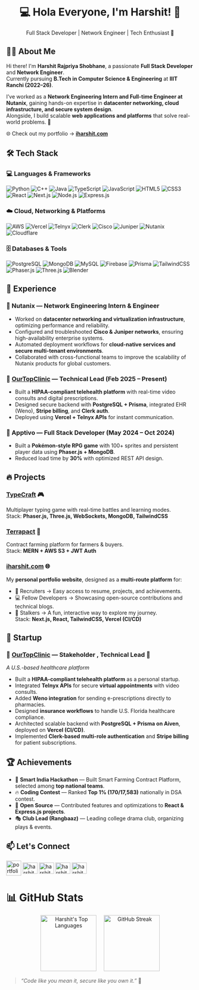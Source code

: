 <h1 align="center">💻 Hola Everyone, I'm Harshit! 👋</h1>

<p align="center">
Full Stack Developer | Network Engineer | Tech Enthusiast 🚀
</p>

## 👨‍💻 About Me

Hi there! I'm **Harshit Rajpriya Shobhane**, a passionate **Full Stack Developer** and **Network Engineer**.  
Currently pursuing **B.Tech in Computer Science & Engineering** at **IIIT Ranchi (2022–26)**.  

I’ve worked as a **Network Engineering Intern and Full-time Engineer at Nutanix**, gaining hands-on expertise in **datacenter networking, cloud infrastructure, and secure system design**.  
Alongside, I build scalable **web applications and platforms** that solve real-world problems. 🚀  

🌐 Check out my portfolio → **[iharshit.com](https://iharshit.com)**  


## 🛠️ Tech Stack

### 💻 Languages & Frameworks
![Python](https://img.shields.io/badge/Python-%233776AB.svg?style=for-the-badge&logo=python&logoColor=white)
![C++](https://img.shields.io/badge/C++-%2300599C.svg?style=for-the-badge&logo=c%2B%2B&logoColor=white)
![Java](https://img.shields.io/badge/Java-%23ED8B00.svg?style=for-the-badge&logo=openjdk&logoColor=white)
![TypeScript](https://img.shields.io/badge/TypeScript-%23007ACC.svg?style=for-the-badge&logo=typescript&logoColor=white)
![JavaScript](https://img.shields.io/badge/JavaScript-%23323330.svg?style=for-the-badge&logo=javascript&logoColor=%23F7DF1E)
![HTML5](https://img.shields.io/badge/HTML5-%23E34F26.svg?style=for-the-badge&logo=html5&logoColor=white)
![CSS3](https://img.shields.io/badge/CSS3-%231572B6.svg?style=for-the-badge&logo=css3&logoColor=white)
![React](https://img.shields.io/badge/React-%2320232a.svg?style=for-the-badge&logo=react&logoColor=61DAFB)
![Next.js](https://img.shields.io/badge/Next-black?style=for-the-badge&logo=next.js&logoColor=white)
![Node.js](https://img.shields.io/badge/Node.js-6DA55F?style=for-the-badge&logo=node.js&logoColor=white)
![Express.js](https://img.shields.io/badge/Express.js-%23404d59.svg?style=for-the-badge&logo=express&logoColor=white)

### ☁️ Cloud, Networking & Platforms
![AWS](https://img.shields.io/badge/AWS-%23FF9900.svg?style=for-the-badge&logo=amazon-aws&logoColor=white)
![Vercel](https://img.shields.io/badge/Vercel-%23000000.svg?style=for-the-badge&logo=vercel&logoColor=white)
![Telnyx](https://img.shields.io/badge/Telnyx-%2300B67A.svg?style=for-the-badge&logo=telnyx&logoColor=white)
![Clerk](https://img.shields.io/badge/Clerk-%2302569B.svg?style=for-the-badge&logo=clerk&logoColor=white)
![Cisco](https://img.shields.io/badge/Cisco-%230073B0.svg?style=for-the-badge&logo=cisco&logoColor=white)
![Juniper](https://img.shields.io/badge/Juniper-%230073B0.svg?style=for-the-badge&logo=juniper-networks&logoColor=white)
![Nutanix](https://img.shields.io/badge/Nutanix-%23000000.svg?style=for-the-badge&logo=nutanix&logoColor=white)
![Cloudflare](https://img.shields.io/badge/Cloudflare-F38020?style=for-the-badge&logo=Cloudflare&logoColor=white)

### 🗄️ Databases & Tools
![PostgreSQL](https://img.shields.io/badge/PostgreSQL-%23336791.svg?style=for-the-badge&logo=postgresql&logoColor=white)
![MongoDB](https://img.shields.io/badge/MongoDB-%2347A248.svg?style=for-the-badge&logo=mongodb&logoColor=white)
![MySQL](https://img.shields.io/badge/MySQL-4479A1.svg?style=for-the-badge&logo=mysql&logoColor=white)
![Firebase](https://img.shields.io/badge/Firebase-%23FFCA28.svg?style=for-the-badge&logo=firebase&logoColor=white)
![Prisma](https://img.shields.io/badge/Prisma-%232D3748.svg?style=for-the-badge&logo=prisma&logoColor=white)
![TailwindCSS](https://img.shields.io/badge/TailwindCSS-%2338B2AC.svg?style=for-the-badge&logo=tailwind-css&logoColor=white)
![Phaser.js](https://img.shields.io/badge/Phaser.js-%23E57373.svg?style=for-the-badge&logo=phaser&logoColor=white)
![Three.js](https://img.shields.io/badge/Three.js-black?style=for-the-badge&logo=three.js&logoColor=white)
![Blender](https://img.shields.io/badge/Blender-%23F5792A.svg?style=for-the-badge&logo=blender&logoColor=white)



## 💼 Experience

### 🔹 Nutanix — Network Engineering Intern & Engineer  
- Worked on **datacenter networking and virtualization infrastructure**, optimizing performance and reliability.  
- Configured and troubleshooted **Cisco & Juniper networks**, ensuring high-availability enterprise systems.  
- Automated deployment workflows for **cloud-native services and secure multi-tenant environments**.  
- Collaborated with cross-functional teams to improve the scalability of Nutanix products for global customers.  

### 🔹 [OurTopClinic](https://ourtopclinic.vercel.app) — Technical Lead (Feb 2025 – Present)  
- Built a **HIPAA-compliant telehealth platform** with real-time video consults and digital prescriptions.  
- Designed secure backend with **PostgreSQL + Prisma**, integrated EHR (Weno), **Stripe billing**, and **Clerk auth**.  
- Deployed using **Vercel + Telnyx APIs** for instant communication.  

### 🔹 Apptivo — Full Stack Developer (May 2024 – Oct 2024)  
- Built a **Pokémon-style RPG game** with 100+ sprites and persistent player data using **Phaser.js + MongoDB**.  
- Reduced load time by **30%** with optimized REST API design.  



## 🔥 Projects

### [TypeCraft](https://canyoutype.vercel.app/) 🎮  
Multiplayer typing game with real-time battles and learning modes.  
Stack: **Phaser.js, Three.js, WebSockets, MongoDB, TailwindCSS**  

### [Terrapact](https://terrapact.vercel.app) 🌾  
Contract farming platform for farmers & buyers.  
Stack: **MERN + AWS S3 + JWT Auth**  

### [iharshit.com](https://iharshit.com) 🌐  
My **personal portfolio website**, designed as a **multi-route platform** for:  
- 📄 Recruiters → Easy access to resume, projects, and achievements.  
- 💻 Fellow Developers → Showcasing open-source contributions and technical blogs.  
- 👀 Stalkers → A fun, interactive way to explore my journey.  
Stack: **Next.js, React, TailwindCSS, Vercel (CI/CD)**  

## 🚀 Startup

### 🔹 [OurTopClinic](https://ourtopclinic.com) — Stakeholder , Technical Lead 🏥  
*A U.S.-based healthcare platform*  
- Built a **HIPAA-compliant telehealth platform** as a personal startup.  
- Integrated **Telnyx APIs** for secure **virtual appointments** with video consults.  
- Added **Weno integration** for sending e-prescriptions directly to pharmacies.  
- Designed **insurance workflows** to handle U.S. Florida healthcare compliance.  
- Architected scalable backend with **PostgreSQL + Prisma on Aiven**, deployed on **Vercel (CI/CD)**.  
- Implemented **Clerk-based multi-role authentication** and **Stripe billing** for patient subscriptions.  


## 🏆 Achievements
- 🥇 **Smart India Hackathon** — Built Smart Farming Contract Platform, selected among **top national teams**.  
- 🔥 **Coding Contest** — Ranked **Top 1% (170/17,583)** nationally in DSA contest.  
- 📌 **Open Source** — Contributed features and optimizations to **React & Express.js projects**.  
- 🎭 **Club Lead (Rangbaaz)** — Leading college drama club, organizing plays & events.  



## 📫 Let's Connect

<p align="left">
<a href="https://iharshit.com" target="blank"><img align="center" src="https://img.icons8.com/color/48/domain.png" alt="portfolio" height="40" width="40" /></a>
<a href="https://linkedin.com/in/harshitshobhane" target="blank"><img align="center" src="https://raw.githubusercontent.com/rahuldkjain/github-profile-readme-generator/master/src/images/icons/Social/linked-in-alt.svg" alt="harshitshobhane" height="30" width="40" /></a>
<a href="https://github.com/harshitshobhane" target="blank"><img align="center" src="https://raw.githubusercontent.com/rahuldkjain/github-profile-readme-generator/master/src/images/icons/Social/github.svg" alt="harshitshobhane" height="30" width="40" /></a>
<a href="https://twitter.com/harshitshobhane" target="blank"><img align="center" src="https://raw.githubusercontent.com/rahuldkjain/github-profile-readme-generator/master/src/images/icons/Social/twitter.svg" alt="harshitshobhane" height="30" width="40" /></a>
<a href="https://instagram.com/harshitshobhane" target="blank"><img align="center" src="https://raw.githubusercontent.com/rahuldkjain/github-profile-readme-generator/master/src/images/icons/Social/instagram.svg" alt="harshitshobhane" height="30" width="40" /></a>
</p>



# 📊 GitHub Stats
<div align="center">
 
<img src="https://github-readme-stats.vercel.app/api/top-langs/?username=harshitshobhane&theme=blue-green&show_icons=true&hide_border=true&layout=compact" height="150" alt="Harshit's Top Languages" />
<span>&nbsp;&nbsp;&nbsp;</span>
<img src="https://github-readme-streak-stats.herokuapp.com?user=harshitshobhane&theme=whatsapp-dark2" height="150" alt="GitHub Streak" />

</div>



> *“Code like you mean it, secure like you own it.”* 🚀
